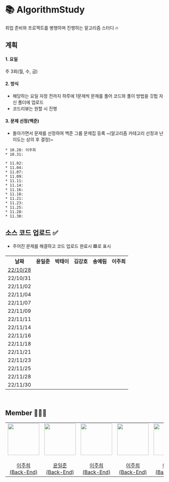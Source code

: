 # 📚 AlgorithmStudy
취업 준비와 프로젝트를 병행하며 진행하는 알고리즘 스터디 🔥

## 계획
#### 1. 요일
주 3회(월, 수, 금)

#### 2. 방식
* 해당하는 요일 자정 전까지 하루에 1문제씩 문제를 풀어 코드와 풀이 방법을 깃헙 자신 폴더에 업로드
* 코드리뷰는 원할 시 진행

#### 3. 문제 선정(백준)
* 돌아가면서 문제를 선정하여 백준 그룹 문제집 등록 ~(알고리즘 카테고리 선정과 난이도는 상의 후 결정)~

```
* 10.28: 이주희
* 10.31:
```

```
* 11.02: 
* 11.04:
* 11.07:
* 11.09:
* 11.11:
* 11.14:
* 11.16:
* 11.18:
* 11.21:
* 11.23:
* 11.25:
* 11.28:
* 11.30:
```

## 소스 코드 업로드 ✅
- 주어진 문제를 해결하고 코드 업로드 완료시 🟩로 표시
<table>
  <tr>
    <th>날짜</th><th>윤일준</th><th>박태이</th><th>김강호</th><th>송예림</th><th>이주희</th>
  </tr>
  <tr>
    <td><a href="/1028/README.md">22/10/28</a></td><td></td><td></td><td></td><td></td><td></td>
  </tr>
  <tr>
    <td>22/10/31</td><td></td><td></td><td></td><td></td><td></td>
  </tr>
  <tr>
    <td>22/11/02</td><td></td><td></td><td></td><td></td><td></td>
  </tr>
  <tr>
    <td>22/11/04</td><td></td><td></td><td></td><td></td><td></td>
  </tr>
  <tr>
    <td>22/11/07</td><td></td><td></td><td></td><td></td><td></td>
  </tr>
  <tr>
    <td>22/11/09</td><td></td><td></td><td></td><td></td><td></td>
  </tr>
  <tr>
    <td>22/11/11</td><td></td><td></td><td></td><td></td><td></td>
  </tr>
  <tr>
    <td>22/11/14</td><td></td><td></td><td></td><td></td><td></td>
  </tr>
  <tr>
    <td>22/11/16</td><td></td><td></td><td></td><td></td><td></td>
  </tr>
  <tr>
    <td>22/11/18</td><td></td><td></td><td></td><td></td><td></td>
  </tr>
  <tr>
    <td>22/11/21</td><td></td><td></td><td></td><td></td><td></td>
  </tr>
  <tr>
    <td>22/11/23</td><td></td><td></td><td></td><td></td><td></td>
  </tr>
  <tr>
    <td>22/11/25</td><td></td><td></td><td></td><td></td><td></td>
  </tr>
  <tr>
    <td>22/11/28</td><td></td><td></td><td></td><td></td><td></td>
  </tr>
  <tr>
    <td>22/11/30</td><td></td><td></td><td></td><td></td><td></td>
  </tr>
</table>
</br>

## Member 👨🏻‍💻
<table>
  <tr>
    <td height="20px" align="center"><a href="https://github.com/J00HUI">
      <img src="https://avatars.githubusercontent.com/J00HUI" width="100px"/> <br><br> 이주희 <br>(Back-End) </a> <br></td>
    <td height="20px" align="center"><a href="https://github.com/smileJune">
      <img src="https://avatars.githubusercontent.com/smileJune" width="100px"/> <br><br> 윤일준 <br>(Back-End) </a> <br></td>
    <td height="20px" align="center"><a href="https://github.com/J00HUI">
      <img src="https://avatars.githubusercontent.com/J00HUI" width="100px"/> <br><br> 이주희 <br>(Back-End) </a> <br></td>
    <td height="20px" align="center"><a href="https://github.com/J00HUI">
      <img src="https://avatars.githubusercontent.com/J00HUI" width="100px"/> <br><br> 이주희 <br>(Back-End) </a> <br></td>
    <td height="20px" align="center"><a href="https://github.com/J00HUI">
      <img src="https://avatars.githubusercontent.com/J00HUI" width="100px"/> <br><br> 이주희 <br>(Back-End) </a> <br></td>
  </tr>
</table>
